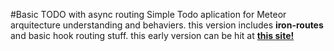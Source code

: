 #Basic TODO with async routing
Simple Todo aplication for Meteor arquitecture understanding and behaviers. this version includes **iron-routes** and basic hook routing stuff. this early version can be hit at **[this site!](http://gbelot.todos2.meteor.com)**


	

